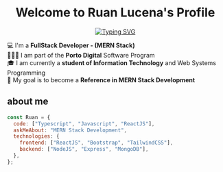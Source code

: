 <p align="center">
  <h1 align="center">Welcome to Ruan Lucena</a>'s Profile</h1>
</p>

<p align="center">
<a href="https://git.io/typing-svg"><img src="https://readme-typing-svg.demolab.com?font=Fira+Code&weight=500&pause=1000&color=0CF744&width=435&lines=I+am+a+Frontend+Developer;Software+Analyst+and+Developer;MERN+Stack+Development" alt="Typing SVG" /></a>
</p>

💻 I'm a **FullStack Developer - (MERN Stack)**
<br>
👨🏻‍💻 I am part of the **Porto Digital** Software Program
<br>
🎓 I am currently a **student of Information Technology** and Web Systems Programming
<br>
🚀 My goal is to become a **Reference in MERN Stack Development**

## about me

```javascript
const Ruan = {
  code: ["Typescript", "Javascript", "ReactJS"],
  askMeAbout: "MERN Stack Development",
  technologies: {
    frontend: ["ReactJS", "Bootstrap", "TailwindCSS"],
    backend: ["NodeJS", "Express", "MongoDB"],
  },
};
```

<div align="center">

</a>

</div>

<br>


